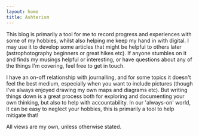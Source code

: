 ```yaml
---
layout: home
title: Ashterism
---
```


This blog is primarily a tool for me to record progress and experiences with some of my hobbies, whilst also helping me keep my hand in with digital.  I may use it to develop some articles that might be helpful to others later (astrophotography beginners or great hikes etc).   If anyone stumbles on it and finds my musings helpful or interesting, or have questions about any of the things I'm covering, feel free to get in touch.  

I have an on-off relationship with journalling, and for some topics it doesn't feel the best medium, especially when you want to include pictures (though I've always enjoyed drawing my own maps and diagrams etc).  But writing things down is a great process both for exploring and documenting your own thinking, but also to help with accountability.  In our 'always-on' world, it can be easy to neglect your hobbies, this is primarily a tool to help mitigate that!

All views are my own, unless otherwise stated.
